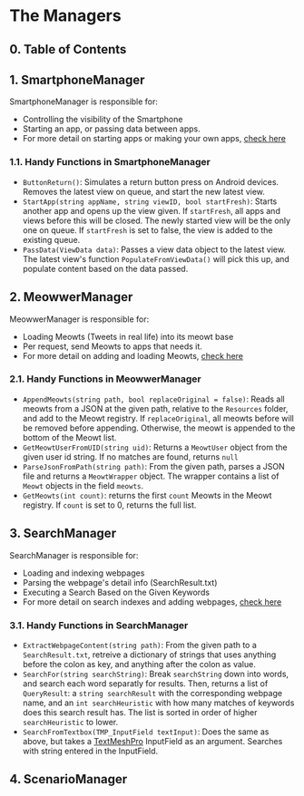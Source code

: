# The Managers
## 0. Table of Contents

## 1. SmartphoneManager
SmartphoneManager is responsible for:
 - Controlling the visibility of the Smartphone
 - Starting an app, or passing data between apps.
 - For more detail on starting apps or making your own apps, [check here](readme_smartphone_system.md)

### 1.1. Handy Functions in SmartphoneManager
 - `ButtonReturn()`: Simulates a return button press on Android devices. Removes the latest view on queue, and start the new latest view.
 - `StartApp(string appName, string viewID, bool startFresh)`: Starts another app and opens up the view given. If `startFresh`, all apps and views before this will be closed. The newly started view will be the only one on queue. If `startFresh` is set to false, the view is added to the existing queue.
 - `PassData(ViewData data)`: Passes a view data object to the latest view. The latest view's function `PopulateFromViewData()` will pick this up, and populate content based on the data passed.


## 2. MeowwerManager
MeowwerManager is responsible for:
 - Loading Meowts (Tweets in real life) into its meowt base
 - Per request, send Meowts to apps that needs it.
 - For more detail on adding and loading Meowts, [check here](readme_meowt_system.md)

### 2.1. Handy Functions in MeowwerManager
 - `AppendMeowts(string path, bool replaceOriginal = false)`: Reads all meowts from a JSON at the given path, relative to the `Resources` folder, and add to the Meowt registry. If `replaceOriginal`, all meowts before will be removed before appending. Otherwise, the meowt is appended to the bottom of the Meowt list.
 - `GetMeowtUserFromUID(string uid)`: Returns a `MeowtUser` object from the given user id string. If no matches are found, returns `null`
 - `ParseJsonFromPath(string path)`: From the given path, parses a JSON file and returns a `MeowtWrapper` object. The wrapper contains a list of `Meowt` objects in the field `meowts`.
 - `GetMeowts(int count)`: returns the first `count` Meowts in the Meowt registry. If `count` is set to 0, returns the full list.

## 3. SearchManager
SearchManager is responsible for:
 - Loading and indexing webpages
 - Parsing the webpage's detail info (SearchResult.txt)
 - Executing a Search Based on the Given Keywords
 - For more detail on search indexes and adding webpages, [check here](readme_search_system.md)

### 3.1. Handy Functions in SearchManager
 - `ExtractWebpageContent(string path)`: From the given path to a `SearchResult.txt`, retreive a dictionary of strings that uses anything before the colon as key, and anything after the colon as value.
 - `SearchFor(string searchString)`: Break `searchString` down into words, and search each word separatly for results. Then, returns a list of `QueryResult`: a `string searchResult` with the corresponding webpage name, and an `int searchHeuristic` with how many matches of keywords does this search result has. The list is sorted in order of higher `searchHeuristic` to lower.
 - `SearchFromTextbox(TMP_InputField textInput)`: Does the same as above, but takes a [TextMeshPro](https://learn.unity.com/tutorial/working-with-textmesh-pro) InputField as an argument. Searches with string entered in the InputField.

## 4. ScenarioManager
